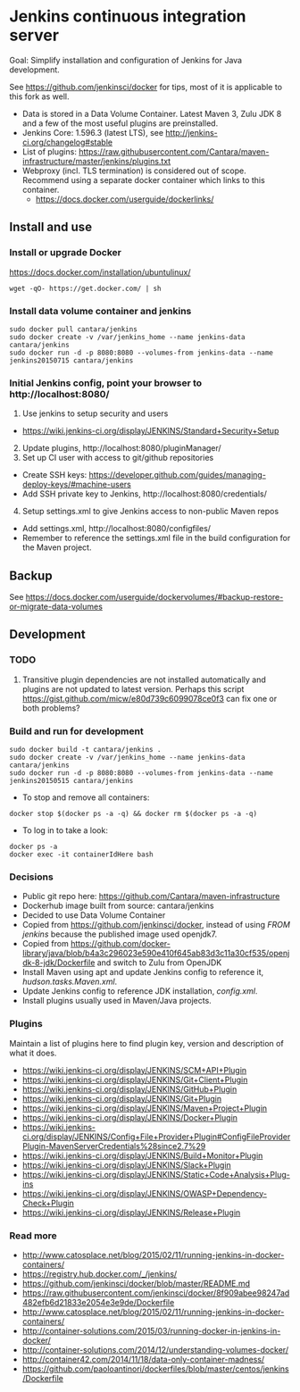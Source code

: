 # Jenkins continuous integration server

Goal: Simplify installation and configuration of Jenkins for Java development. 

See https://github.com/jenkinsci/docker for tips, most of it is applicable to this fork as well. 

* Data is stored in a Data Volume Container. Latest Maven 3, Zulu JDK 8 and a few of the most useful plugins are preinstalled. 
* Jenkins Core: 1.596.3 (latest LTS), see http://jenkins-ci.org/changelog#stable 
* List of plugins: https://raw.githubusercontent.com/Cantara/maven-infrastructure/master/jenkins/plugins.txt
* Webproxy (incl. TLS termination) is considered out of scope. Recommend using a separate docker container which links to this container. 
  * https://docs.docker.com/userguide/dockerlinks/ 

## Install and use 

### Install or upgrade Docker 

https://docs.docker.com/installation/ubuntulinux/

```
wget -qO- https://get.docker.com/ | sh
```


###  Install data volume container and jenkins
```
sudo docker pull cantara/jenkins
sudo docker create -v /var/jenkins_home --name jenkins-data cantara/jenkins
sudo docker run -d -p 8080:8080 --volumes-from jenkins-data --name jenkins20150715 cantara/jenkins
```

### Initial Jenkins config, point your browser to http://localhost:8080/
1. Use jenkins to setup security and users
  * https://wiki.jenkins-ci.org/display/JENKINS/Standard+Security+Setup
2. Update plugins, http://localhost:8080/pluginManager/
3. Set up CI user with access to git/github repositories 
  * Create SSH keys: https://developer.github.com/guides/managing-deploy-keys/#machine-users
  * Add SSH private key to Jenkins, http://localhost:8080/credentials/
4. Setup settings.xml to give Jenkins access to non-public Maven repos
  * Add settings.xml, http://localhost:8080/configfiles/
  * Remember to reference the settings.xml file in the build configuration for the Maven project. 

## Backup 

See https://docs.docker.com/userguide/dockervolumes/#backup-restore-or-migrate-data-volumes



## Development 

### TODO 

1. Transitive plugin dependencies are not installed automatically and plugins are not updated to latest version. Perhaps this script https://gist.github.com/micw/e80d739c6099078ce0f3 can fix one or both problems? 


### Build and run for development

```
sudo docker build -t cantara/jenkins .
sudo docker create -v /var/jenkins_home --name jenkins-data cantara/jenkins
sudo docker run -d -p 8080:8080 --volumes-from jenkins-data --name jenkins20150515 cantara/jenkins
```

* To stop and remove all containers: 
```
docker stop $(docker ps -a -q) && docker rm $(docker ps -a -q) 
```

* To log in to take a look: 
```
docker ps -a
docker exec -it containerIdHere bash
```

### Decisions 

* Public git repo here: https://github.com/Cantara/maven-infrastructure 
* Dockerhub image built from source:  cantara/jenkins
* Decided to use Data Volume Container 
* Copied from https://github.com/jenkinsci/docker, instead of using _FROM jenkins_ because the published image used openjdk7. 
* Copied from https://github.com/docker-library/java/blob/b4a3c296023e590e410f645ab83d3c11a30cf535/openjdk-8-jdk/Dockerfile and switch to Zulu from OpenJDK
* Install Maven using apt and update Jenkins config to reference it, _hudson.tasks.Maven.xml_. 
* Update Jenkins config to reference JDK installation, _config.xml_. 
* Install plugins usually used in Maven/Java projects. 


### Plugins 

Maintain a list of plugins here to find plugin key, version and description of what it does. 

* https://wiki.jenkins-ci.org/display/JENKINS/SCM+API+Plugin
* https://wiki.jenkins-ci.org/display/JENKINS/Git+Client+Plugin
* https://wiki.jenkins-ci.org/display/JENKINS/GitHub+Plugin
* https://wiki.jenkins-ci.org/display/JENKINS/Git+Plugin
* https://wiki.jenkins-ci.org/display/JENKINS/Maven+Project+Plugin
* https://wiki.jenkins-ci.org/display/JENKINS/Docker+Plugin
* https://wiki.jenkins-ci.org/display/JENKINS/Config+File+Provider+Plugin#ConfigFileProviderPlugin-MavenServerCredentials%28since2.7%29
* https://wiki.jenkins-ci.org/display/JENKINS/Build+Monitor+Plugin
* https://wiki.jenkins-ci.org/display/JENKINS/Slack+Plugin
* https://wiki.jenkins-ci.org/display/JENKINS/Static+Code+Analysis+Plug-ins
* https://wiki.jenkins-ci.org/display/JENKINS/OWASP+Dependency-Check+Plugin
* https://wiki.jenkins-ci.org/display/JENKINS/Release+Plugin

### Read more 

* http://www.catosplace.net/blog/2015/02/11/running-jenkins-in-docker-containers/
* https://registry.hub.docker.com/_/jenkins/
* https://github.com/jenkinsci/docker/blob/master/README.md
* https://raw.githubusercontent.com/jenkinsci/docker/8f909abee98247ad482efb6d21833e2054e3e9de/Dockerfile
* http://www.catosplace.net/blog/2015/02/11/running-jenkins-in-docker-containers/
* http://container-solutions.com/2015/03/running-docker-in-jenkins-in-docker/
* http://container-solutions.com/2014/12/understanding-volumes-docker/
* http://container42.com/2014/11/18/data-only-container-madness/
* https://github.com/paoloantinori/dockerfiles/blob/master/centos/jenkins/Dockerfile
